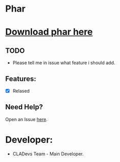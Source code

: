 # Phar

# [Download phar here](https://poggit.pmmp.io/ci/CLADevs/CLACore/~)

## TODO

* Please tell me in issue what feature i should add.

## Features:

- [x] Relased
 
 ## Need Help?
 
  Open an Issue [here](https://github.com/CLADevs/CLACore/issues/new).
  
 # Developer:
 
 * CLADevs Team - Main Developer.
